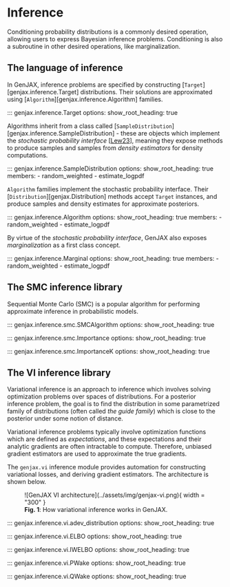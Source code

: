 # Inference

Conditioning probability distributions is a commonly desired operation, allowing users to express Bayesian inference problems. Conditioning is also a subroutine in other desired operations, like marginalization.

## The language of inference

In GenJAX, inference problems are specified by constructing [`Target`][genjax.inference.Target] distributions. Their solutions are approximated using [`Algorithm`][genjax.inference.Algorithm] families.


::: genjax.inference.Target
    options:
        show_root_heading: true

Algorithms inherit from a class called [`SampleDistribution`][genjax.inference.SampleDistribution] - these are objects which implement the _stochastic probability interface_ [[Lew23](https://dl.acm.org/doi/abs/10.1145/3591290)], meaning they expose methods to produce samples and samples from _density estimators_ for density computations.

::: genjax.inference.SampleDistribution
    options:
        show_root_heading: true
        members:
          - random_weighted
          - estimate_logpdf

`Algorithm` families implement the stochastic probability interface. Their [`Distribution`][genjax.Distribution] methods accept `Target` instances, and produce samples and density estimates for approximate posteriors.

::: genjax.inference.Algorithm
    options:
        show_root_heading: true
        members:
          - random_weighted
          - estimate_logpdf

By virtue of the _stochastic probability interface_, GenJAX also exposes _marginalization_ as a first class concept.

::: genjax.inference.Marginal
    options:
        show_root_heading: true
        members:
          - random_weighted
          - estimate_logpdf

## The SMC inference library

Sequential Monte Carlo (SMC) is a popular algorithm for performing approximate inference in probabilistic models.

::: genjax.inference.smc.SMCAlgorithm
    options:
        show_root_heading: true

::: genjax.inference.smc.Importance
    options:
        show_root_heading: true

::: genjax.inference.smc.ImportanceK
    options:
        show_root_heading: true

## The VI inference library

Variational inference is an approach to inference which involves solving optimization problems over spaces of distributions. For a posterior inference problem, the goal is to find the distribution in some parametrized family of distributions (often called _the guide family_) which is close to the posterior under some notion of distance.

Variational inference problems typically involve optimization functions which are defined as _expectations_, and these expectations and their analytic gradients are often intractable to compute. Therefore, unbiased gradient estimators are used to approximate the true gradients.

The `genjax.vi` inference module provides automation for constructing variational losses, and deriving gradient estimators. The architecture is shown below.

<figure markdown="span">
  ![GenJAX VI architecture](../assets/img/genjax-vi.png){ width = "300" }
  <figcaption><b>Fig. 1</b>: How variational inference works in GenJAX.</figcaption>
</figure>

::: genjax.inference.vi.adev_distribution
    options:
        show_root_heading: true

::: genjax.inference.vi.ELBO
    options:
        show_root_heading: true

::: genjax.inference.vi.IWELBO
    options:
        show_root_heading: true

::: genjax.inference.vi.PWake
    options:
        show_root_heading: true

::: genjax.inference.vi.QWake
    options:
        show_root_heading: true
